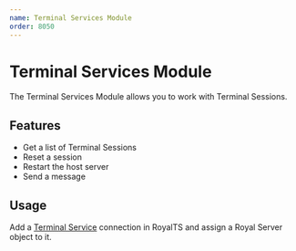 ```yaml
---
name: Terminal Services Module
order: 8050
---
```


# Terminal Services Module

The Terminal Services Module allows you to work with Terminal Sessions.

## Features

- Get a list of Terminal Sessions
- Reset a session
- Restart the host server
- Send a message

## Usage

Add a [Terminal Service](xref:royalts_reference_connections_terminal-services) connection in RoyalTS and assign a Royal Server object to it.
